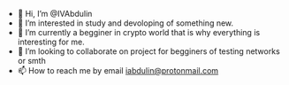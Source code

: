 - 👋 Hi, I’m @IVAbdulin
- 👀 I’m interested in study and devoloping of something new.
- 🌱 I’m currently a begginer in crypto world that is why everything is interesting for me.
- 💞️ I’m looking to collaborate on project for begginers of testing networks or smth 
- 📫 How to reach me by email iabdulin@protonmail.com 

<!---
IVAbdulin/IVAbdulin is a ✨ special ✨ repository because its `README.md` (this file) appears on your GitHub profile.
You can click the Preview link to take a look at your changes.
--->
